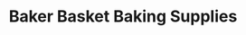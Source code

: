 ---
title: "Baker Basket Baking Supplies"
url: /davao-city/baker-basket-baking-supplies/
shop: kitchen
---